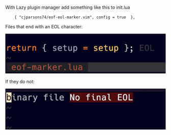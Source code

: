 With Lazy plugin manager add something like this to init.lua

```
    { "cjparsons74/eof-eol-marker.vim", config = true  },
```

Files that end with an EOL character:

![With eol](https://github.com/cjparsons74/eof-eol-marker.vim/blob/main/static/eol.png?raw=true)

If they do not:

![Without eol](https://github.com/cjparsons74/eof-eol-marker.vim/blob/main/static/noeol.png?raw=true)
